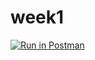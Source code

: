 # week1

<!-- Create REPO CSC3916_HW0 <br/>
https://docs.github.com/en/authentication/keeping-your-account-and-data-secure/creating-a-personal-access-token <br />

git clone https://github.com/shawnmccarthy/week1.git <br/>
rm -R -f .git <br/>
git init <br/>
git add remote https://github.com/YOUNAME/week1.git <br/>
git add . <br/>
git commit -m "first commit" <br/>
git push origin main <br/> -->

[![Run in Postman](https://run.pstmn.io/button.svg)](https://app.getpostman.com/run-collection/19373224-d1259fce-c80c-49f3-b3a8-30ead42fb018?action=collection%2Ffork&collection-url=entityId%3D19373224-d1259fce-c80c-49f3-b3a8-30ead42fb018%26entityType%3Dcollection%26workspaceId%3D4eb101f1-9e5c-4fcf-9f7b-36e9d12ad3b3#?env%5BHW_0%5D=W3sia2V5IjoiYm9va190aXRsZSIsInZhbHVlIjoiIiwiZW5hYmxlZCI6dHJ1ZSwidHlwZSI6ImRlZmF1bHQiLCJzZXNzaW9uVmFsdWUiOiIiLCJzZXNzaW9uSW5kZXgiOjB9LHsia2V5IjoiaWQiLCJ2YWx1ZSI6IiIsImVuYWJsZWQiOnRydWUsInR5cGUiOiJkZWZhdWx0Iiwic2Vzc2lvblZhbHVlIjoiIiwic2Vzc2lvbkluZGV4IjoxfV0=)
